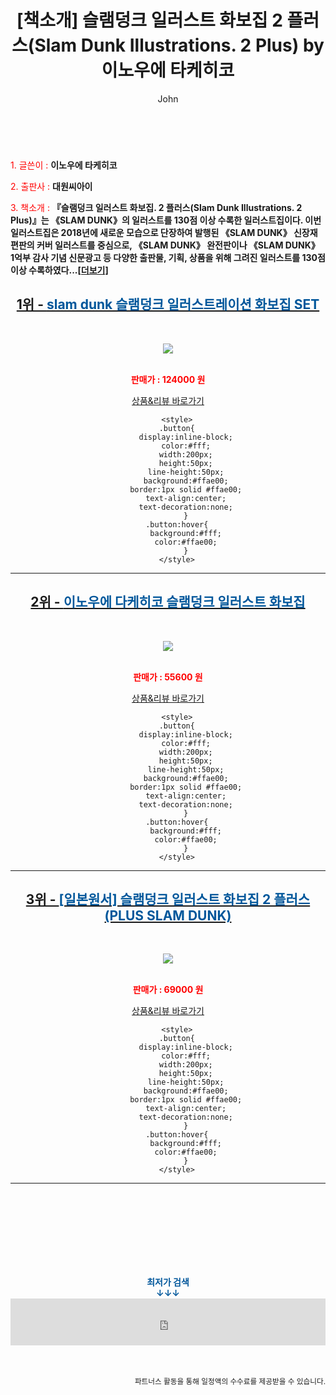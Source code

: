 ﻿---
layout: post
title:  "[책소개] 슬램덩크 일러스트 화보집 2 플러스(Slam Dunk Illustrations. 2 Plus) by 이노우에 타케히코"
author: John
categories: [ 도서 ]
tags: [ 슬램덩크 일러스트 화보집 2 플러스(slam dunk illustrations. 2 plus), 슬램덩크 일러스트 화보집 2 플러스(slam dunk illustrations. 2 plus) 대여 ]
image: https://search1.kakaocdn.net/thumb/R120x174.q85/?fname=http%3A%2F%2Ft1.daumcdn.net%2Flbook%2Fimage%2F5416916%3Ftimestamp%3D20230228194614 
description: "[책소개] 슬램덩크 일러스트 화보집 2 플러스(Slam Dunk Illustrations. 2 Plus) by 이노우에 타케히코"
toc: true
toc_sticky: true
---

<br>
<p>
<font color='#ff0000'>1. 글쓴이 : </font><b>이노우에 타케히코</b>
<p>
<font color='#ff0000'>2. 출판사 : </font><b>대원씨아이</b>
<p>
<font color='#ff0000'>3. 책소개 : </font><b>『슬램덩크 일러스트 화보집. 2 플러스(Slam Dunk Illustrations. 2 Plus)』는 《SLAM DUNK》의 일러스트를 130점 이상 수록한 일러스트집이다. 이번 일러스트집은 2018년에 새로운 모습으로 단장하여 발행된 《SLAM DUNK》 신장재편판의 커버 일러스트를 중심으로, 《SLAM DUNK》 완전판이나 《SLAM DUNK》 1억부 감사 기념 신문광고 등 다양한 출판물, 기획, 상품을 위해 그려진 일러스트를 130점 이상 수록하였다...<a href="https://link.coupang.com/re/AFFSDP?lptag=AF7307611&pageKey=6770207818&itemId=15893784418&vendorItemId=83101971468&traceid=V0-153-0007dcee081a003a&requestid=20230305115721726220731&token=31850B%7CGM" target="_blank">[더보기]</a></b>
<p>
    
<center><h2><a href="https://link.coupang.com/re/AFFSDP?lptag=AF7307611&pageKey=6770207818&itemId=15893784418&vendorItemId=83101971468&traceid=V0-153-0007dcee081a003a&requestid=20230305115721726220731&token=31850B%7CGM" target="_blank"><b>1위 - <font color='#01579B'>slam dunk 슬램덩크 일러스트레이션 화보집 SET</font></b></a></h2><br>

<a href="https://link.coupang.com/re/AFFSDP?lptag=AF7307611&pageKey=6770207818&itemId=15893784418&vendorItemId=83101971468&traceid=V0-153-0007dcee081a003a&requestid=20230305115721726220731&token=31850B%7CGM" target="_blank"><img src="https://static.coupangcdn.com/image/vendor_inventory/fb15/9382330f392d0a537980bec3161e71bdbe7eaa63ddb0952740a74a1f567b.jpg"></a><br><br>

<b><font color='#ff0000'>판매가 : 124000 원</font></b><br>

<a href="https://link.coupang.com/re/AFFSDP?lptag=AF7307611&pageKey=6770207818&itemId=15893784418&vendorItemId=83101971468&traceid=V0-153-0007dcee081a003a&requestid=20230305115721726220731&token=31850B%7CGM" target="_blank" class="button">상품&리뷰 바로가기</a><p>

        <style>
        .button{
            display:inline-block;
            color:#fff;
            width:200px;
            height:50px;
            line-height:50px;
            background:#ffae00;
            border:1px solid #ffae00;
            text-align:center;
            text-decoration:none;
            }
        .button:hover{
            background:#fff;
            color:#ffae00;
            }
        </style>

<hr>

<center><h2><a href="https://link.coupang.com/re/AFFSDP?lptag=AF7307611&pageKey=7072338829&itemId=17566719867&vendorItemId=84733493258&traceid=V0-153-4868db7f2b381adb&requestid=20230305115721726220731&token=31850B%7CGM" target="_blank"><b>2위 - <font color='#01579B'>이노우에 다케히코 슬램덩크 일러스트 화보집</font></b></a></h2><br>

<a href="https://link.coupang.com/re/AFFSDP?lptag=AF7307611&pageKey=7072338829&itemId=17566719867&vendorItemId=84733493258&traceid=V0-153-4868db7f2b381adb&requestid=20230305115721726220731&token=31850B%7CGM" target="_blank"><img src="https://static.coupangcdn.com/image/vendor_inventory/9bef/059be0fbd7dd1efda953e962e3c993bdeff2be8c241efea186a07315aad4.jpg"></a><br><br>

<b><font color='#ff0000'>판매가 : 55600 원</font></b><br>

<a href="https://link.coupang.com/re/AFFSDP?lptag=AF7307611&pageKey=7072338829&itemId=17566719867&vendorItemId=84733493258&traceid=V0-153-4868db7f2b381adb&requestid=20230305115721726220731&token=31850B%7CGM" target="_blank" class="button">상품&리뷰 바로가기</a><p>

        <style>
        .button{
            display:inline-block;
            color:#fff;
            width:200px;
            height:50px;
            line-height:50px;
            background:#ffae00;
            border:1px solid #ffae00;
            text-align:center;
            text-decoration:none;
            }
        .button:hover{
            background:#fff;
            color:#ffae00;
            }
        </style>

<hr>

<center><h2><a href="https://link.coupang.com/re/AFFSDP?lptag=AF7307611&pageKey=7107099974&itemId=17756068080&vendorItemId=84920441250&traceid=V0-153-2df40feab329cbaf&requestid=20230305115721726220731&token=31850B%7CGM" target="_blank"><b>3위 - <font color='#01579B'>[일본원서] 슬램덩크 일러스트 화보집 2 플러스 (PLUS SLAM DUNK)</font></b></a></h2><br>

<a href="https://link.coupang.com/re/AFFSDP?lptag=AF7307611&pageKey=7107099974&itemId=17756068080&vendorItemId=84920441250&traceid=V0-153-2df40feab329cbaf&requestid=20230305115721726220731&token=31850B%7CGM" target="_blank"><img src="https://static.coupangcdn.com/image/vendor_inventory/2c7c/43cd58b5a5fa2d320262fc1c08f72ad8fcc8f46df9286cda6ed115071225.jpg"></a><br><br>

<b><font color='#ff0000'>판매가 : 69000 원</font></b><br>

<a href="https://link.coupang.com/re/AFFSDP?lptag=AF7307611&pageKey=7107099974&itemId=17756068080&vendorItemId=84920441250&traceid=V0-153-2df40feab329cbaf&requestid=20230305115721726220731&token=31850B%7CGM" target="_blank" class="button">상품&리뷰 바로가기</a><p>

        <style>
        .button{
            display:inline-block;
            color:#fff;
            width:200px;
            height:50px;
            line-height:50px;
            background:#ffae00;
            border:1px solid #ffae00;
            text-align:center;
            text-decoration:none;
            }
        .button:hover{
            background:#fff;
            color:#ffae00;
            }
        </style>

<hr>

<br><br><br><br><br><br><br>
<center><b><font color='#01579B' size='medium'>최저가 검색<br>
↓↓↓</font></b></center>
<center><iframe src="https://coupa.ng/b1Tbjx" width="100%" height="75" frameborder="0" scrolling="no" referrerpolicy="unsafe-url"></iframe></center>
<br><br>
<p>
<small>
    <div align="right">파트너스 활동을 통해 일정액의 수수료를 제공받을 수 있습니다.</div>
</small>
</p>
